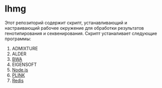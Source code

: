 # lhmg
Этот репозиторий содержит скрипт, устанавливающий и настраивающий рабочее окружение
для обработки результатов генотипирования и секвенирования. Скрипт устаналивает следующие программы:

1. ADMIXTURE
2. ALDER
3. [BWA](https://github.com/lh3/bwa)
4. EIGENSOFT
5. [Node.js](https://nodejs.org/en/)
6. [PLINK](https://www.cog-genomics.org/plink2)
7. [Redis](http://redis.io)
